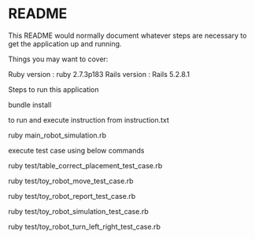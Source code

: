 # README

This README would normally document whatever steps are necessary to get the
application up and running.

Things you may want to cover:

 Ruby version : ruby 2.7.3p183
 Rails version : Rails 5.2.8.1

 Steps to run this application

 bundle install

 to run and execute instruction from instruction.txt

 ruby main_robot_simulation.rb


 execute test case using below commands

 ruby test/table_correct_placement_test_case.rb

 ruby test/toy_robot_move_test_case.rb

 ruby test/toy_robot_report_test_case.rb

 ruby test/toy_robot_simulation_test_case.rb

  ruby test/toy_robot_turn_left_right_test_case.rb

